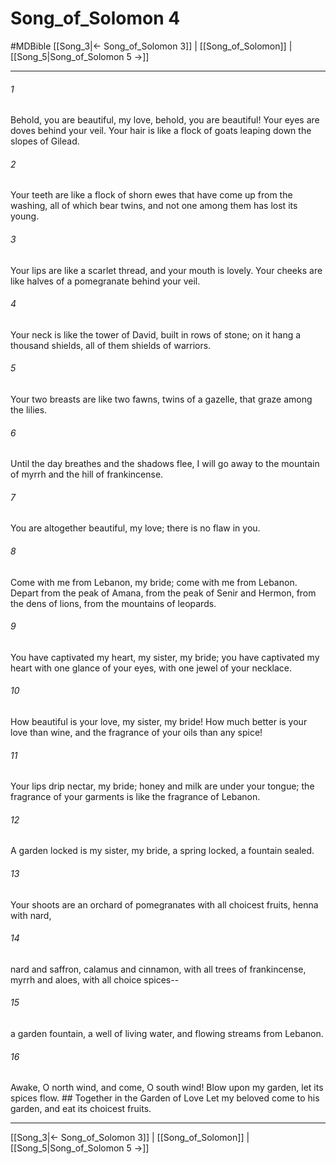 # Song_of_Solomon 4
#MDBible
[[Song_3|← Song_of_Solomon 3]] | [[Song_of_Solomon]] | [[Song_5|Song_of_Solomon 5 →]]

***

###### 1 
Behold, you are beautiful, my love, behold, you are beautiful! Your eyes are doves behind your veil. Your hair is like a flock of goats leaping down the slopes of Gilead. 

###### 2 
Your teeth are like a flock of shorn ewes that have come up from the washing, all of which bear twins, and not one among them has lost its young. 

###### 3 
Your lips are like a scarlet thread, and your mouth is lovely. Your cheeks are like halves of a pomegranate behind your veil. 

###### 4 
Your neck is like the tower of David, built in rows of stone; on it hang a thousand shields, all of them shields of warriors. 

###### 5 
Your two breasts are like two fawns, twins of a gazelle, that graze among the lilies. 

###### 6 
Until the day breathes and the shadows flee, I will go away to the mountain of myrrh and the hill of frankincense. 

###### 7 
You are altogether beautiful, my love; there is no flaw in you. 

###### 8 
Come with me from Lebanon, my bride; come with me from Lebanon. Depart from the peak of Amana, from the peak of Senir and Hermon, from the dens of lions, from the mountains of leopards. 

###### 9 
You have captivated my heart, my sister, my bride; you have captivated my heart with one glance of your eyes, with one jewel of your necklace. 

###### 10 
How beautiful is your love, my sister, my bride! How much better is your love than wine, and the fragrance of your oils than any spice! 

###### 11 
Your lips drip nectar, my bride; honey and milk are under your tongue; the fragrance of your garments is like the fragrance of Lebanon. 

###### 12 
A garden locked is my sister, my bride, a spring locked, a fountain sealed. 

###### 13 
Your shoots are an orchard of pomegranates with all choicest fruits, henna with nard, 

###### 14 
nard and saffron, calamus and cinnamon, with all trees of frankincense, myrrh and aloes, with all choice spices-- 

###### 15 
a garden fountain, a well of living water, and flowing streams from Lebanon. 

###### 16 
Awake, O north wind, and come, O south wind! Blow upon my garden, let its spices flow. ## Together in the Garden of Love Let my beloved come to his garden, and eat its choicest fruits. 

***

[[Song_3|← Song_of_Solomon 3]] | [[Song_of_Solomon]] | [[Song_5|Song_of_Solomon 5 →]]
